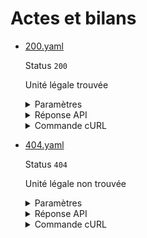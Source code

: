# Actes et bilans
* [200.yaml](200.yaml)

  Status `200`

  Unité légale trouvée

  <details><summary>Paramètres</summary>
  <p>

  ```json
  {
    "siren": "130025265"
  }
  ```

  </p>
  </details>

  <details><summary>Réponse API</summary>
  <p>

  ```json
  {
    "data": {
      "actes": [
        {
          "updated_at": "2023-11-01",
          "date_depot": "2023-08-08",
          "nom_document": "X9wvz5eKvKQv_C0022A1001L257081D20230902H180411TPIJTES003PDBOR",
          "id": "65419234a1f7d1f2ba09bd8c",
          "link": "https://entreprise.api.gouv.fr/proxy/inpi/download/%2FV+svyVVJGVCJroamyqjOrECaXHorkxJ39vZH1IMHz4N+6gvit9zgoQ=--rJ1ss+Brc7oVhloH--huyvWA83YgMFqOnjyKDmXQ==",
          "types": [
            {
              "acte": "Acte",
              "decision": "Augmentation du capital social"
            }
          ]
        }
      ],
      "bilans": [
        {
          "updated_at": "2023-11-01",
          "date_depot": "2023-08-08",
          "nom_document": "X9wvz5eKvKQv_C0022A1001L257081D20230902H180411TPIJTES003PDBOR",
          "id": "65419234a1f7d1f2ba09bd8c",
          "link": "https://entreprise.api.gouv.fr/proxy/inpi/download/%2FV+svyVVJGVCJroamyqjOrECaXHorkxJ39vZH1IMHz4N+6gvit9zgoQ=--rJ1ss+Brc7oVhloH--huyvWA83YgMFqOnjyKDmXQ==",
          "date_cloture": "2023-08-08",
          "type": "K"
        }
      ]
    },
    "links": {
    },
    "meta": {
    }
  }
  ```

  </p>
  </details>

  <details><summary>Commande cURL</summary>
  <p>

  ```bash
  curl -H "Authorization: Bearer $token" \
    -G -d 'recipient=10000001700010' -d 'context=Contexte+de+la+requ%C3%AAte' -d 'object=Objet+de+la+requ%C3%AAte' \
    --url "https://staging.entreprise.api.gouv.fr/v3/inpi/rne/unites_legales/open_data/130025265/actes_bilans"
  ```

  </p>
  </details>
* [404.yaml](404.yaml)

  Status `404`

  Unité légale non trouvée

  <details><summary>Paramètres</summary>
  <p>

  ```json
  {
    "siren": "754508695"
  }
  ```

  </p>
  </details>

  <details><summary>Réponse API</summary>
  <p>

  ```json
  {
    "errors": [
      {
        "code": "34003",
        "title": "Entité non trouvée",
        "detail": "L'identifiant indiqué n'existe pas, n'est pas connu ou ne comporte aucune information pour cet appel. Veuillez vérifier que l'identifiant correspond au périmètre couvert par l'API.",
        "meta": {
          "provider": "INPI - RNE"
        }
      }
    ]
  }
  ```

  </p>
  </details>

  <details><summary>Commande cURL</summary>
  <p>

  ```bash
  curl -H "Authorization: Bearer $token" \
    -G -d 'recipient=10000001700010' -d 'context=Contexte+de+la+requ%C3%AAte' -d 'object=Objet+de+la+requ%C3%AAte' \
    --url "https://staging.entreprise.api.gouv.fr/v3/inpi/rne/unites_legales/open_data/754508695/actes_bilans"
  ```

  </p>
  </details>
